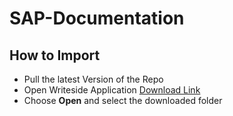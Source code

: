 # SAP-Documentation

## How to Import

- Pull the latest Version of the Repo
- Open Writeside Application [Download Link](https://www.jetbrains.com/de-de/writerside/)
- Choose **Open** and select the downloaded folder

